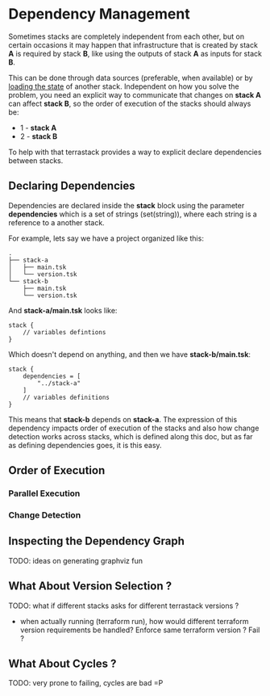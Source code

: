 # Dependency Management

Sometimes stacks are completely independent from each other, but on
certain occasions it may happen that infrastructure that is created
by stack **A** is required by stack **B**, like using the outputs
of stack **A** as inputs for stack **B**.

This can be done through data sources (preferable, when available) or
by [loading the state](https://www.terraform.io/docs/language/state/remote-state-data.html)
of another stack. Independent on how you solve the problem, you need
an explicit way to communicate that changes on **stack A** can affect
**stack B**, so the order of execution of the stacks should always be:

* 1 - **stack A**
* 2 - **stack B**

To help with that terrastack provides a way to explicit declare
dependencies between stacks.

## Declaring Dependencies

Dependencies are declared inside the **stack** block using the
parameter **dependencies** which is a set of strings (set(string)),
where each string is a reference to a another stack.

For example, lets say we have a project organized like this:

```
.
├── stack-a
│   ├── main.tsk
│   └── version.tsk
└── stack-b
    ├── main.tsk
    └── version.tsk
```

And **stack-a/main.tsk** looks like:

```
stack {
    // variables defintions
}
```

Which doesn't depend on anything,
and then we have **stack-b/main.tsk**:

```
stack {
    dependencies = [
        "../stack-a"
    ]
    // variables definitions
}
```

This means that **stack-b** depends on **stack-a**.
The expression of this dependency impacts order of
execution of the stacks and also how change detection
works across stacks, which is defined along this doc,
but as far as defining dependencies goes, it is this easy.


## Order of Execution

### Parallel Execution

### Change Detection


## Inspecting the Dependency Graph

TODO: ideas on generating graphviz fun


## What About Version Selection ?

TODO: what if different stacks asks for different terrastack versions ?
+ when actually running (terraform run), how would different terraform
version requirements be handled? Enforce same terraform version ? Fail ?

## What About Cycles ?

TODO: very prone to failing, cycles are bad =P
